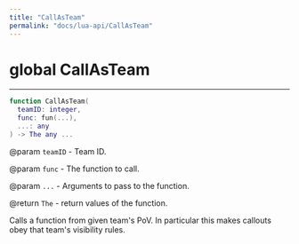 ```yaml
---
title: "CallAsTeam"
permalink: "docs/lua-api/CallAsTeam"
---
```


# global CallAsTeam

---

```lua
function CallAsTeam(
  teamID: integer,
  func: fun(...),
  ...: any
) -> The any ...
```
@param `teamID` - Team ID.

@param `func` - The function to call.

@param `...` - Arguments to pass to the function.


@return `The` - return values of the function.






Calls a function from given team's PoV. In particular this makes callouts obey that team's visibility rules.

